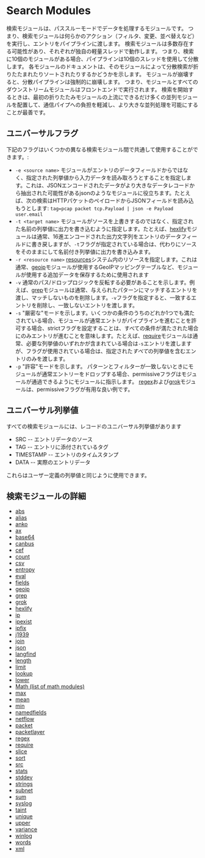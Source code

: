 # Search Modules

検索モジュールは、パススルーモードでデータを処理するモジュールです。  つまり、検索モジュールは何らかのアクション（フィルタ、変更、並べ替えなど）を実行し、エントリをパイプラインに渡します。  検索モジュールは多数存在する可能性があり、それぞれが独自の軽量スレッドで動作します。  つまり、検索に10個のモジュールがある場合、パイプラインは10個のスレッドを使用して分散します。  各モジュールのドキュメントは、そのモジュールによって分散検索が折りたたまれたりソートされたりするかどうかを示します。  モジュールが崩壊すると、分散パイプラインは強制的に崩壊します。  つまり、モジュールとすべてのダウンストリームモジュールはフロントエンドで実行されます。  検索を開始するときは、最初の折りたたみモジュールの上流にできるだけ多くの並列モジュールを配置して、通信パイプへの負担を軽減し、より大きな並列処理を可能にすることが最善です。

## ユニバーサルフラグ

下記のフラグはいくつかの異なる検索モジュール間で共通して使用することができます。:

* `-e <source name>` モジュールがエントリのデータフィールドからではなく、指定された列挙値から入力データを読み取ろうとすることを指定します。これは、JSONエンコードされたデータがより大きなデータレコードから抽出された可能性があるjsonのようなモジュールに役立ちます。たとえば、次の検索はHTTPパケットのペイロードからJSONフィールドを読み込もうとします: `tag=pcap packet tcp.Payload | json -e Payload user.email`
* `-t <target name>` モジュールがソースを上書きするのではなく、指定された名前の列挙値に出力を書き込むように指定します。たとえば、[hexlify](hexlify/hexlify.md)モジュールは通常、16進エンコードされた出力文字列をエントリのデータフィールドに書き戻しますが、`-t`フラグが指定されている場合は、代わりにソースをそのままにして名前付き列挙値に出力を書き込みます。
* `-r <resource name>` [resources](#!resources/resources.md)システム内のリソースを指定します。これは通常、[geoip](geoip/geoip.md)モジュールが使用するGeoIPマッピングテーブルなど、モジュールが使用する追加データを保存するために使用されます
* `-v` 通常のパス/ドロップロジックを反転する必要があることを示します。例えば、[grep](grep/grep.md)モジュールは通常、与えられたパターンにマッチするエントリを渡し、マッチしないものを削除します。`-v`フラグを指定すると、一致するエントリを削除し、一致しないエントリを渡します。
* `-s` "厳密な"モードを示します。いくつかの条件のうちのどれか1つでも満たされている場合、モジュールが通常エントリがパイプラインを進むことを許可する場合、strictフラグを設定することは、すべての条件が満たされた場合にのみエントリが進むことを意味します。たとえば、[require](require/require.md)モジュールは通常、必要な列挙値のいずれかが含まれている場合は`-s`エントリを渡しますが、フラグが使用されている場合は、指定された*すべて*の列挙値を含むエントリのみを渡します。
* `-p` "許容"モードを示します。 パターンとフィルターが一致しないときにモジュールが通常エントリーをドロップする場合、permissiveフラグはモジュールが通過できるようにモジュールに指示します。 [regex](regex/regex.md)および[grok](grok/grok.md)モジュールは、permissiveフラグが有用な良い例です。

## ユニバーサル列挙値

すべての検索モジュールには、レコードのユニバーサル列挙値があります

* SRC -- エントリデータのソース
* TAG -- エントリに添付されているタグ
* TIMESTAMP -- エントリのタイムスタンプ
* DATA -- 実際のエントリデータ

これらはユーザー定義の列挙値と同じように使用できます。

## 検索モジュールの詳細

* [abs](abs/abs.md)
* [alias](alias/alias.md)
* [anko](anko/anko.md)
* [ax](ax/ax.md)
* [base64](base64/base64.md)
* [canbus](canbus/canbus.md)
* [cef](cef/cef.md)
* [count](math/math.md#Count)
* [csv](csv/csv.md)
* [entropy](math/math.md#Entropy)
* [eval](eval/eval.md)
* [fields](fields/fields.md)
* [geoip](geoip/geoip.md)
* [grep](grep/grep.md)
* [grok](grok/grok.md)
* [hexlify](hexlify/hexlify.md)
* [ip](ip/ip.md)
* [ipexist](ipexist/ipexist.md)
* [ipfix](ipfix/ipfix.md)
* [j1939](j1939/j1939.md)
* [join](join/join.md)
* [json](json/json.md)
* [langfind](langfind/langfind.md)
* [length](length/length.md)
* [limit](limit/limit.md)
* [lookup](lookup/lookup.md)
* [lower](upperlower/upperlower.md)
* [Math (list of math modules)](math/math.md)
* [max](math/math.md#Max)
* [mean](math/math.md#Mean)
* [min](math/math.md#Min)
* [namedfields](namedfields/namedfields.md)
* [netflow](netflow/netflow.md)
* [packet](packet/packet.md)
* [packetlayer](packetlayer/packetlayer.md)
* [regex](regex/regex.md)
* [require](require/require.md)
* [slice](slice/slice.md)
* [sort](sort/sort.md)
* [src](src/src.md)
* [stats](stats/stats.md)
* [stddev](math/math.md#Stddev)
* [strings](strings/strings.md)
* [subnet](subnet/subnet.md)
* [sum](math/math.md#Sum)
* [syslog](syslog/syslog.md)
* [taint](taint/taint.md)
* [unique](math/math.md#Unique)
* [upper](upperlower/upperlower.md)
* [variance](math/math.md#Variance)
* [winlog](winlog/winlog.md)
* [words](words/words.md)
* [xml](xml/xml.md)
